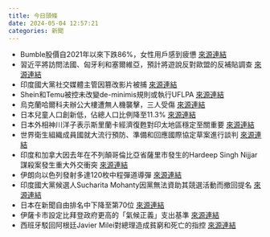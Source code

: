 ```yaml
---
title: 今日頭條
date: 2024-05-04 12:57:21
categories: 新聞            
---
```

- Bumble股價自2021年以來下跌86%，女性用戶感到疲憊 [來源連結](https://www.theguardian.com/lifeandstyle/article/2024/may/04/a-lot-of-effort-to-get-one-date-bumble-app-makes-womens-first-move-easier)
- 習近平將訪問法國、匈牙利和塞爾維亞，預計將遊說反對歐盟的反補貼調查 [來源連結](https://www.theguardian.com/world/article/2024/may/04/xi-jinping-visit-france-hungary-serbia-eu-trade-tariff-row)
- 印度國大黨社交媒體主管因篡改影片被捕 [來源連結](https://www.theguardian.com/world/article/2024/may/04/india-opposition-social-media-chief-arrested-over-doctored-video)
- Shein和Temu被控未改變de-minimis規則或執行UFLPA [來源連結](https://asiatimes.com/2024/05/shein-temu-bans-next-front-in-us-decoupling-drive/)
- 烏克蘭哈爾科夫辦公大樓遭無人機襲擊，三人受傷 [來源連結](https://www.theguardian.com/world/article/2024/may/04/ukraine-war-briefing-russian-drone-strike-injures-three-and-sparks-fire-in-kharkiv)
- 日本兒童人口創新低，佔總人口比例降至11.3% [來源連結](https://www.japantimes.co.jp/news/2024/05/04/japan/society/children-population-record-low/)
- 日本外相神川洋子表示斯里蘭卡經濟復甦對印太地區穩定至關重要 [來源連結](https://www.japantimes.co.jp/news/2024/05/04/japan/kamikawa-sri-lanka-recovery/)
- 世界衛生組織成員國就大流行預防、準備和回應國際協定草案進行談判 [來源連結](https://www.japantimes.co.jp/news/2024/05/04/world/science-health/who-chief-pandemic-accord/)
- 印度和加拿大因去年在不列顛哥倫比亞省薩里市發生的Hardeep Singh Nijjar謀殺案發生重大外交衝突 [來源連結](https://www.japantimes.co.jp/news/2024/05/04/asia-pacific/politics/india-canada-arrests-killing/)
- 伊朗向以色列發射多達120枚中程彈道導彈 [來源連結](https://www.japantimes.co.jp/news/2024/05/04/world/politics/missile-defense-global-urgency/)
- 印度國大黨候選人Sucharita Mohanty因黨無法資助其競選活動而撤回提名 [來源連結](https://www.thehindu.com/elections/lok-sabha/sucharita-mohanty-congress-candidate-for-puri-ls-seat-withdraws-candidature-citing-partys-inability-to-fund-her-campaign/article68138659.ece)
- 日本在新聞自由排名中下降至第70位 [來源連結](https://www.japantimes.co.jp/news/2024/05/04/japan/japan-press-freedom-rank-drops/)
- 伊薩卡市設定比拜登政府更高的「氣候正義」支出基準 [來源連結](https://www.npr.org/2024/05/04/1249119842/ithaca-green-new-deal-justice50-climate-justice)
- 西班牙駁回阿根廷Javier Milei對總理造成貧窮和死亡的指控 [來源連結](https://www.theguardian.com/world/article/2024/may/04/spain-rejects-argentina-javier-milei-claim-pm-causing-poverty-and-death)



